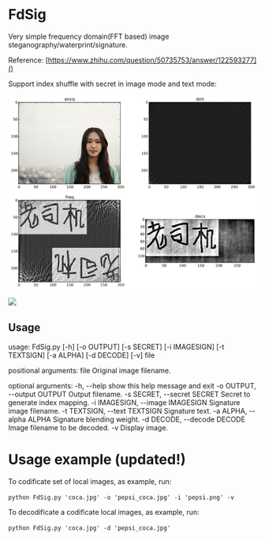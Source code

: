 FdSig
===

Very simple frequency domain(FFT based) image steganography/waterprint/signature.

Reference: [https://www.zhihu.com/question/50735753/answer/122593277]()

Support index shuffle with secret in image mode and text mode:

![](./sc_img.png)

![](./sc_text_secret.png)

Usage
---

usage: FdSig.py [-h] [-o OUTPUT] [-s SECRET] [-i IMAGESIGN] [-t TEXTSIGN]
                [-a ALPHA] [-d DECODE] [-v]
                file

positional arguments:
  file                  Original image filename.

optional arguments:
  -h, --help            show this help message and exit
  -o OUTPUT, --output OUTPUT
                        Output filename.
  -s SECRET, --secret SECRET
                        Secret to generate index mapping.
  -i IMAGESIGN, --image IMAGESIGN
                        Signature image filename.
  -t TEXTSIGN, --text TEXTSIGN
                        Signature text.
  -a ALPHA, --alpha ALPHA
                        Signature blending weight.
  -d DECODE, --decode DECODE
                        Image filename to be decoded.
  -v                    Display image.


Usage example (updated!)
===

To codificate set of local images, as example, run:

`python FdSig.py 'coca.jpg' -o 'pepsi_coca.jpg' -i 'pepsi.png' -v`


To decodificate a codificate local images, as example, run:

`python FdSig.py 'coca.jpg' -d 'pepsi_coca.jpg'`
